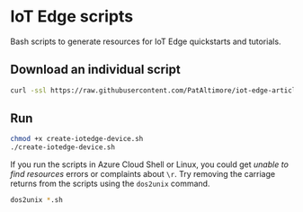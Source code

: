 # IoT Edge scripts

Bash scripts to generate resources for IoT Edge quickstarts and tutorials.

## Download an individual script

```bash
curl -ssl https://raw.githubusercontent.com/PatAltimore/iot-edge-article-scripts/blob/main/create-iotedge-device.sh -o create-iotedge-device.sh
```

## Run

```bash
chmod +x create-iotedge-device.sh
./create-iotedge-device.sh
```

If you run the scripts in Azure Cloud Shell or Linux, you could get *unable to find resources*
errors or complaints about `\r`. Try removing the carriage returns from the scripts using the
`dos2unix` command.

```bash
dos2unix *.sh
```
